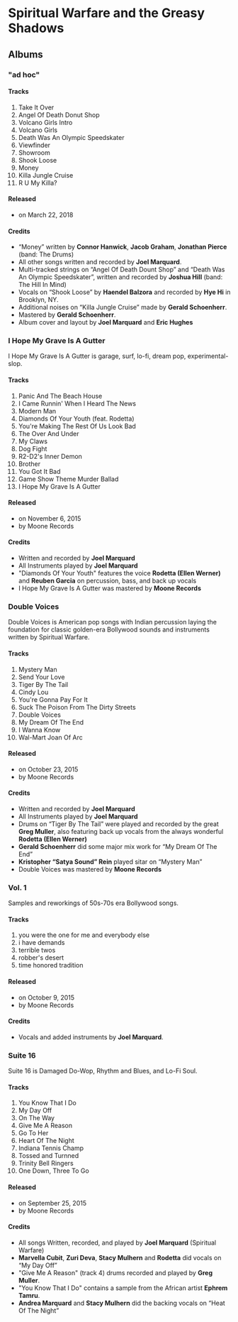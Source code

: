 # Spiritual Warfare and the Greasy Shadows

## Albums

### "ad hoc"

#### Tracks
1. Take It Over
2. Angel Of Death Donut Shop
3. Volcano Girls Intro
4. Volcano Girls
5. Death Was An Olympic Speedskater
6. Viewfinder
7. Showroom
8. Shook Loose
9. Money
10. Killa Jungle Cruise
11. R U My Killa?

#### Released
- on March 22, 2018

#### Credits
- “Money” written by **Connor Hanwick**, **Jacob Graham**, **Jonathan Pierce** (band: The Drums)
- All other songs written and recorded by **Joel Marquard**.
- Multi-tracked strings on “Angel Of Death Dount Shop” and “Death Was An Olympic Speedskater”, written and recorded by **Joshua Hill** (band: The Hill In Mind)
- Vocals on “Shook Loose” by **Haendel Balzora** and recorded by **Hye Hi** in Brooklyn, NY.
- Additional noises on “Killa Jungle Cruise” made by **Gerald Schoenherr**.
- Mastered by **Gerald Schoenherr**.
- Album cover and layout by **Joel Marquard** and **Eric Hughes**

### I Hope My Grave Is A Gutter

I Hope My Grave Is A Gutter is garage, surf, lo-fi, dream pop, experimental-slop.

#### Tracks
1. Panic And The Beach House
2. I Came Runnin' When I Heard The News
3. Modern Man
4. Diamonds Of Your Youth (feat. Rodetta)
5. You're Making The Rest Of Us Look Bad
6. The Over And Under
7. My Claws
8. Dog Fight
9. R2-D2's Inner Demon
10. Brother
11. You Got It Bad
12. Game Show Theme Murder Ballad
13. I Hope My Grave Is A Gutter

#### Released
- on November 6, 2015
- by Moone Records

#### Credits
- Written and recorded by **Joel Marquard**
- All Instruments played by **Joel Marquard**
- "Diamonds Of Your Youth" features the voice **Rodetta (Ellen Werner)** and **Reuben Garcia** on percussion, bass, and back up vocals
- I Hope My Grave Is A Gutter was mastered by **Moone Records**

### Double Voices

Double Voices is American pop songs with Indian percussion laying the foundation for classic golden-era Bollywood sounds and instruments written by Spiritual Warfare.

#### Tracks
1. Mystery Man
2. Send Your Love
3. Tiger By The Tail
4. Cindy Lou
5. You're Gonna Pay For It
6. Suck The Poison From The Dirty Streets
7. Double Voices
8. My Dream Of The End
9. I Wanna Know
10. Wal-Mart Joan Of Arc

#### Released
- on October 23, 2015
- by Moone Records

#### Credits
- Written and recorded by **Joel Marquard**
- All Instruments played by **Joel Marquard**
- Drums on “Tiger By The Tail” were played and recorded by the great **Greg Muller**, also featuring back up vocals from the always wonderful **Rodetta (Ellen Werner)**
- **Gerald Schoenherr** did some major mix work for “My Dream Of The End”
- **Kristopher “Satya Sound” Rein** played sitar on “Mystery Man”
- Double Voices was mastered by **Moone Records**

### Vol. 1

Samples and reworkings of 50s-70s era Bollywood songs.

#### Tracks
1. you were the one for me and everybody else
2. i have demands
3. terrible twos
4. robber's desert
5. time honored tradition

#### Released
- on October 9, 2015
- by Moone Records

#### Credits
- Vocals and added instruments by **Joel Marquard**.

### Suite 16

Suite 16 is Damaged Do-Wop, Rhythm and Blues, and Lo-Fi Soul.

#### Tracks
1. You Know That I Do
2. My Day Off
3. On The Way
4. Give Me A Reason
5. Go To Her
6. Heart Of The Night
7. Indiana Tennis Champ
8. Tossed and Turnned
9. Trinity Bell Ringers
10. One Down, Three To Go

#### Released
- on September 25, 2015
- by Moone Records

#### Credits
- All songs Written, recorded, and played by **Joel Marquard** (Spiritual Warfare)
- **Marvella Cubit**, **Zuri Deva**, **Stacy Mulhern** and **Rodetta** did vocals on “My Day Off”
- "Give Me A Reason" (track 4) drums recorded and played by **Greg Muller**.
- "You Know That I Do" contains a sample from the African artist **Ephrem Tamru**.
- **Andrea Marquard** and **Stacy Mulhern** did the backing vocals on “Heat Of The Night”
